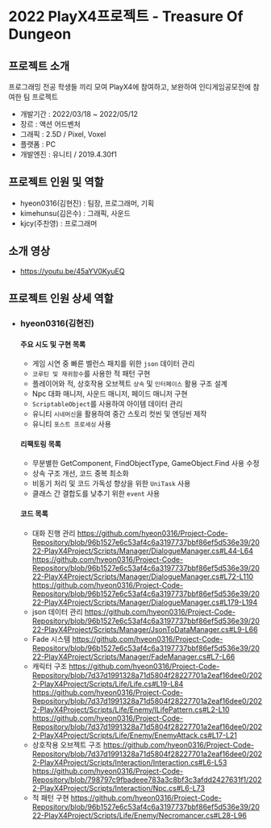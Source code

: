 # 2022 PlayX4프로젝트 - Treasure Of Dungeon

## 프로젝트 소개
프로그래밍 전공 학생들 끼리 모여 PlayX4에 참여하고, 보완하여 인디게임공모전에 참여한 팀 프로젝트 
- 개발기간 : 2022/03/18 ~ 2022/05/12
- 장르 : 액션 어드벤처
- 그래픽 : 2.5D / Pixel, Voxel
- 플랫폼 : PC
- 개발엔진 : 유니티 / 2019.4.30f1 

## 프로젝트 인원 및 역할
- hyeon0316(김현진) : 팀장, 프로그래머, 기획
- kimehunsu(김은수) :  그래픽, 사운드
- kjcy(주찬영) : 프로그래머

## 소개 영상
- https://youtu.be/45aYV0KyuEQ

## 프로젝트 인원 상세 역할

- ### hyeon0316(김현진)
    #### 주요 시도 및 구현 목록 
    - 게임 시연 중 빠른 벨런스 패치를 위한 `json` 데이터 관리
    - `코루틴 및 재귀함수`를 사용한 적 패턴 구현 
    - 플레이어와 적, 상호작용 오브젝트 `상속` 및 `인터페이스` 활용 구조 설계
    - Npc 대화 매니저, 사운드 매니저, 페이드 매니저 구현
    - `ScriptableObject`를 사용하여 아이템 데이터 관리 
    - 유니티 `시네머신`을 활용하여 중간 스토리 컷씬 및 엔딩씬 제작
    - 유니티 `포스트 프로세싱` 사용
      
    #### 리팩토링 목록
    - 무분별한 GetComponent, FindObjectType, GameObject.Find 사용 수정
    - 상속 구조 개선, 코드 중복 최소화
    - 비동기 처리 및 코드 가독성 향상을 위한 `UniTask` 사용
    - 클래스 간 결합도를 낮추기 위한 `event` 사용


    #### 코드 목록
    - 대화 진행 관리
      https://github.com/hyeon0316/Project-Code-Repository/blob/96b1527e6c53af4c6a3197737bbf86ef5d536e39/2022-PlayX4Project/Scripts/Manager/DialogueManager.cs#L44-L64
      https://github.com/hyeon0316/Project-Code-Repository/blob/96b1527e6c53af4c6a3197737bbf86ef5d536e39/2022-PlayX4Project/Scripts/Manager/DialogueManager.cs#L72-L110
      https://github.com/hyeon0316/Project-Code-Repository/blob/96b1527e6c53af4c6a3197737bbf86ef5d536e39/2022-PlayX4Project/Scripts/Manager/DialogueManager.cs#L179-L194
      <br/>
    - json 데이터 관리
      https://github.com/hyeon0316/Project-Code-Repository/blob/96b1527e6c53af4c6a3197737bbf86ef5d536e39/2022-PlayX4Project/Scripts/Manager/JsonToDataManager.cs#L9-L66
    - Fade 시스템
      https://github.com/hyeon0316/Project-Code-Repository/blob/96b1527e6c53af4c6a3197737bbf86ef5d536e39/2022-PlayX4Project/Scripts/Manager/FadeManager.cs#L7-L66
      <br/>
    - 캐릭터 구조
      https://github.com/hyeon0316/Project-Code-Repository/blob/7d37d1991328a71d5804f28227701a2eaf16dee0/2022-PlayX4Project/Scripts/Life/Life.cs#L19-L84
      https://github.com/hyeon0316/Project-Code-Repository/blob/7d37d1991328a71d5804f28227701a2eaf16dee0/2022-PlayX4Project/Scripts/Life/Enemy/ILifePattern.cs#L2-L10
      https://github.com/hyeon0316/Project-Code-Repository/blob/7d37d1991328a71d5804f28227701a2eaf16dee0/2022-PlayX4Project/Scripts/Life/Enemy/EnemyAttack.cs#L17-L21
      <br/>
    - 상호작용 오브젝트 구조
      https://github.com/hyeon0316/Project-Code-Repository/blob/7d37d1991328a71d5804f28227701a2eaf16dee0/2022-PlayX4Project/Scripts/Interaction/Interaction.cs#L6-L53
      https://github.com/hyeon0316/Project-Code-Repository/blob/798797c9fbadeee783a3c8bf3c3afdd2427631f1/2022-PlayX4Project/Scripts/Interaction/Npc.cs#L6-L73
      <br/>
    - 적 패턴 구현
      https://github.com/hyeon0316/Project-Code-Repository/blob/96b1527e6c53af4c6a3197737bbf86ef5d536e39/2022-PlayX4Project/Scripts/Life/Enemy/Necromancer.cs#L28-L96
      <br/>
   
      
      
